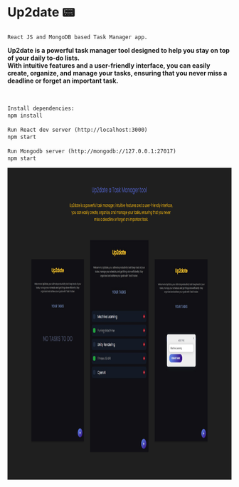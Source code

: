 # Up2date 📟
```
React JS and MongoDB based Task Manager app.
```

<p>
  <b>
    Up2date is a powerful task manager tool designed to help you stay on top of your daily to-do lists.<br> 
    With intuitive features and a user-friendly interface, you can easily create, organize, and manage your tasks, 
    ensuring that you never miss a deadline or forget an important task. 
  </b>
</p>


<br>

```
Install dependencies:
npm install

Run React dev server (http://localhost:3000)
npm start

Run Mongodb server (http://mongodb://127.0.0.1:27017)
npm start
```

<div float="right" width="800" height="700">
  <img align="left" height="700" width="1000" src="Thumbnail.png">
</div>

